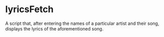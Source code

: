 # lyricsFetch
A script that, after entering the names of a particular artist and their song, displays the lyrics of the aforementioned song.
